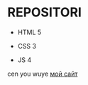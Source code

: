 # REPOSITORI
- HTML 5
* CSS 3
+ JS 4    

cen you wuye [мой сайт](https://abubakr7404.github.io/REPOSITORI/)
